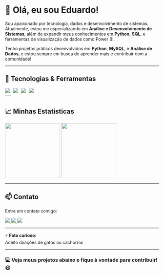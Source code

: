 # 👋 Olá, eu sou Eduardo!  

Sou apaixonado por tecnologia, dados e desenvolvimento de sistemas. Atualmente, estou me especializando em **Análise e Desenvolvimento de Sistemas**, além de expandir meus conhecimentos em **Python**, **SQL**, e ferramentas de visualização de dados como Power BI. 

Tenho projetos práticos desenvolvidos em **Python**, **MySQL**, e **Análise de Dados**, e estou sempre em busca de aprender mais e contribuir com a comunidade!

---

## 🚀 Tecnologias & Ferramentas  
<div style="display: flex; flex-wrap: wrap; gap: 10px;">
  <img src="https://img.shields.io/badge/-Python-3776AB?style=for-the-badge&logo=python&logoColor=white"/>
  <img src="https://img.shields.io/badge/-MySQL-4479A1?style=for-the-badge&logo=mysql&logoColor=white"/>
  <img src="https://img.shields.io/badge/-Git-F05032?style=for-the-badge&logo=git&logoColor=white"/>
  <img src="https://img.shields.io/badge/-Java-007396?style=for-the-badge&logo=java&logoColor=white"/>
</div>
---

## 📈 Minhas Estatísticas  
<div>
  <img loading="lazy" height="180em" src="https://github-readme-stats.vercel.app/api/top-langs/?username=23Edu4rd0&layout=compact&langs_count=7&theme=dracula"/>
  <img loading="lazy" height="180em" src="https://github-readme-stats.vercel.app/api?username=23Edu4rd0&show_icons=true&theme=dracula&include_all_commits=true&count_private=true"/>
</div>

---

## 📫 Contato  
Entre em contato comigo:  

<a target="_blank" href="mailto:23eduardoviana@gmail.com" target="_blank">
  <img src="https://img.shields.io/badge/-Gmail-D14836?style=for-the-badge&logo=Gmail&logoColor=white">
</a>  
<a target="_blank" href="https://www.linkedin.com/in/eduardovianadev/" target="_blank">
  <img src="https://img.shields.io/badge/-LinkedIn-%230077B5?style=for-the-badge&logo=linkedin&logoColor=white">
</a>  
<a target="_blank" href="https://x.com/Edu4rdo_23" target="_blank">
  <img src="https://img.shields.io/badge/-Twitter-1DA1F2?style=for-the-badge&logo=Twitter&logoColor=white">
</a>

---

⚡ **Fato curioso:**  
Aceito doações de gatos ou cachorros

---

### 💻 Veja meus projetos abaixo e fique à vontade para contribuir! 😄
